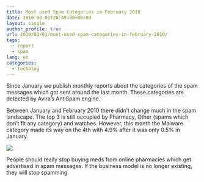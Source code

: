 ```yaml
---
title: Most used Spam Categories in February 2010
date: 2010-03-01T20:49:00+00:00
layout: single
author_profile: true
url: 2010/03/01/most-used-spam-categories-in-february-2010/
tags:
  - report
  - spam
lang: en
categories: 
  - techblog
---
```

Since January we publish monthly reports about the categories of the spam messages which got sent around the last month. These categories are detected by Avira’s AntiSpam engine.

Between January and February 2010 there didn’t change much in the spam landscape. The top 3 is still occupied by Pharmacy, Other (spams which don’t fit any category) and watches. However, this month the Malware category made its way on the 4th with 4.9% after it was only 0.5% in January.

[![](http://2.bp.blogspot.com/_vaUVXcmC3OI/S4whEpIx1HI/AAAAAAAABDE/rH5YJYsN00E/s640/spamcat.png)](http://2.bp.blogspot.com/_vaUVXcmC3OI/S4whEpIx1HI/AAAAAAAABDE/rH5YJYsN00E/s1600-h/spamcat.png)

People should really stop buying meds from online pharmacies which get advertised in spam messages. If the business model is no longer existing, they will stop spamming.
